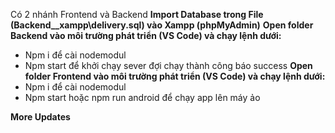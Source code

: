 Có 2 nhánh Frontend và Backend
**Import Database trong File (Backend\__xampp\delivery.sql) vào Xampp (phpMyAdmin)**
**Open folder Backend vào môi trường phát triển (VS Code) và chạy lệnh dưới:**
- Npm i để cài nodemodul
- Npm start để khởi chạy sever đợi chạy thành công báo success
**Open folder Frontend vào môi trường phát triển (VS Code) và chạy lệnh dưới:**
- Npm i để cài nodemodul
- Npm start hoặc npm run android để chạy app lên máy ảo

****More Updates****
